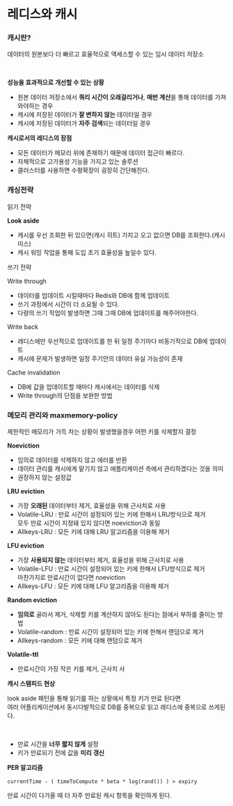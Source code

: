 # 레디스와 캐시

### 캐시란?

데이터의 원본보다 더 빠르고 효율적으로 액세스할 수 있는 임시 데이터 저장소&#x20;

<div align="left"><figure><img src="../../.gitbook/assets/스크린샷 2025-03-14 오후 9.20.57.png" alt=""><figcaption></figcaption></figure></div>

**성능을 효과적으로 개선할 수 있는 상황**

* 원본 데이터 저장소에서 **쿼리 시간이 오래걸리거나**, **매번 계산**을 통해 데이터를 가져와야하는 경우
* 캐시에 저장된 데이터가 **잘 변하지 않는** 데이터일 경우
* 캐시에 저장된 데이터가 **자주 검색**되는 데이터일 경우&#x20;

**캐시로서의 레디스의 장점**

* 모든 데이터가 메모리 위에 존재하기 때문에 데이터 접근이 빠르다.&#x20;
* 자체적으로 고가용성 기능을 가지고 있는 솔루션&#x20;
* 클러스터를 사용하면 수평확장이 굉장히 간단해진다.&#x20;



### 캐싱전략

읽기 전략

**Look aside**&#x20;

* 캐시를 우선 조회한 뒤 있으면(캐시 히트) 가지고 오고 없으면 DB를 조회한다.(캐시 미스)&#x20;
* 캐시 워밍 작업을 통해 도입 초기 효율성을 높일수 있다.&#x20;

쓰기 전략&#x20;

Write through

* 데이터를 업데이트 시킬때마다 Redis와 DB에 함께 업데이트&#x20;
* 쓰기 과정에서 시간이 더 소요될 수 있다.
* 다량의 쓰기 작업이 발생하면 그때 그때 DB에 업데이트를 해주어야한다.

Write back

* 레디스에만 우선적으로 업데이트를 한 뒤 일정 주기마다 비동기적으로 DB에 업데이트
* 캐시에 문제가 발생하면 일정 주기안의 데이터 유실 가능성이 존재

Cache invalidation

* DB에 값을 업데이트할 때마다 캐시에서는 데이터를 삭제
* Write through의 단점을 보완한 방법

### 메모리 관리와 maxmemory-policy

제한적인 메모리가 가득 차는 상황이 발생했을경우 어떤 키를 삭제할지 결정

**Noeviction**

* 임의로 데이터를 삭제하지 않고 에러를 반환
* 데이터 관리를 캐시에게 맡기지 않고 애플리케이션 측에서 관리하겠다는 것을 의미
* 권장하지 않는 설정값&#x20;

**LRU eviction**

* 가장 **오래된** 데이터부터 제거, 효율성을 위해 근사치로 사용&#x20;
* Volatile-LRU : 만료 시간이 설정되어 있는 키에 한해서 LRU방식으로 제거\
  모두 만료 시간이 지정돼 있지 않다면 noeviction과 동일
* Allkeys-LRU  : 모든 키에 대해 LRU 알고리즘을 이용해 제거&#x20;

**LFU eviction**

* 가장 **사용되지 않는** 데이터부터 제거, 효율성을 위해 근사치로 사용
* Volatile-LFU : 만료 시간이 설정되어 있는 키에 한해서 LFU방식으로 제거\
  마찬가지로 만료시간이 없다면 noeviction
* Allkeys-LFU  : 모든 키에 대해 LFU 알고리즘을 이용해 제거&#x20;

**Random eviction**

* **임의로** 골라서 제거, 삭제할 키를 계산하지 않아도 된다는 점에서 부하를 줄이는 방법&#x20;
* Volatile-random : 만료 시간이 설정되어 있는 키에 한해서 랜덤으로 제거
* Allkeys-random  : 모든 키에 대해 랜덤으로 제거

**Volatile-ttl**&#x20;

* 만료시간이 가장 작은 키를 제거, 근사치 사



**캐시 스탬피드 현상**

look aside 패턴을 통해 읽기를 하는 상황에서 특정 키가 만료 된다면 \
여러 어플리케이션에서 동시다발적으로 DB를 중복으로 읽고 레디스에 중복으로 쓰게된다.

<div align="left"><figure><img src="../../.gitbook/assets/스크린샷 2025-03-14 오후 10.33.12.png" alt=""><figcaption></figcaption></figure></div>

* 만료 시간을 **너무 짧지 않게** 설정
* 키가 만료되기 전에 값을 **미리 갱신**

**PER 알고리즘**

```
currentTime - ( timeToCompute * beta * log(rand()) ) > expiry
```

만료 시간이 다가올 때 더 자주 만료된 캐시 항목을 확인하게 된다.





